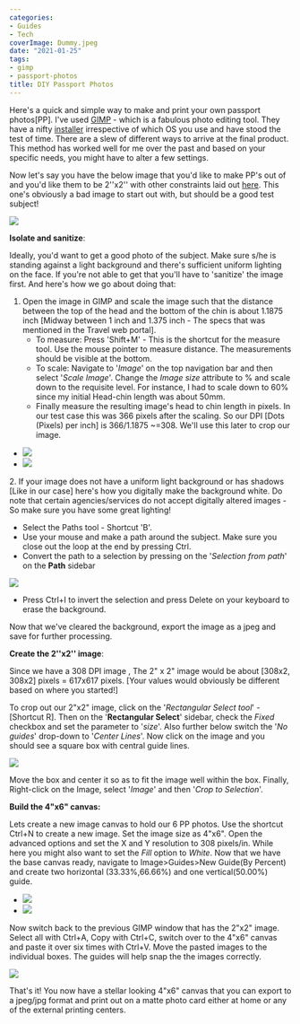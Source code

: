 ```yaml
---
categories:
- Guides
- Tech
coverImage: Dummy.jpeg
date: "2021-01-25"
tags:
- gimp
- passport-photos
title: DIY Passport Photos
---
```


Here's a quick and simple way to make and print your own passport photos\[PP\]. I've used [GIMP](https://www.gimp.org/) - which is a fabulous photo editing tool. They have a nifty [installer](https://www.gimp.org/downloads/) irrespective of which OS you use and have stood the test of time. There are a slew of different ways to arrive at the final product. This method has worked well for me over the past and based on your specific needs, you might have to alter a few settings.

Now let's say you have the below image that you'd like to make PP's out of and you'd like them to be 2''x2'' with other constraints laid out [here](https://travel.state.gov/content/travel/en/passports/how-apply/photos.html). This one's obviously a bad image to start out with, but should be a good test subject!

![](images/Dummy-1.jpeg)

**Isolate and sanitize**:

Ideally, you'd want to get a good photo of the subject. Make sure s/he is standing against a light background and there's sufficient uniform lighting on the face. If you're not able to get that you'll have to 'sanitize' the image first. And here's how we go about doing that:

1. Open the image in GIMP and scale the image such that the distance between the top of the head and the bottom of the chin is about 1.1875 inch \[Midway between 1 inch and 1.375 inch - The specs that was mentioned in the Travel web portal\].
    - To measure: Press 'Shift+M' - This is the shortcut for the measure tool. Use the mouse pointer to measure distance. The measurements should be visible at the bottom.
    - To scale: Navigate to '_Image_' on the top navigation bar and then select '_Scale Image_'. Change the _Image size_ attribute to % and scale down to the requisite level. For instance, I had to scale down to 60% since my initial Head-chin length was about 50mm.
    - Finally measure the resulting image's head to chin length in pixels. In our test case this was 366 pixels after the scaling. So our DPI \[Dots (Pixels) per inch\] is 366/1.1875 ~=308. We'll use this later to crop our image.

- ![](images/Before-scaling.png)
- ![](images/scale-image.png)

2\. If your image does not have a uniform light background or has shadows \[Like in our case\] here's how you digitally make the background white. Do note that certain agencies/services do not accept digitally altered images - So make sure you have some great lighting!

- Select the Paths tool - Shortcut 'B'.
- Use your mouse and make a path around the subject. Make sure you close out the loop at the end by pressing Ctrl.
- Convert the path to a selection by pressing on the '_Selection from path_' on the **Path** sidebar

![](images/Selection-from-path.png)

- Press Ctrl+I to invert the selection and press Delete on your keyboard to erase the background.

Now that we've cleared the background, export the image as a jpeg and save for further processing.

**Create the 2''x2'' image**:

Since we have a 308 DPI image , The 2" x 2" image would be about \[308x2, 308x2\] pixels = 617x617 pixels. \[Your values would obviously be different based on where you started!\]

To crop out our 2"x2" image, click on the '_Rectangular Select tool_' - \[Shortcut R\]. Then on the '**Rectangular Select**' sidebar, check the _Fixed_ checkbox and set the parameter to '_size_'. Also further below switch the '_No guides_' drop-down to '_Center Lines_'. Now click on the image and you should see a square box with central guide lines.

![](images/2x2-grab.png)

Move the box and center it so as to fit the image well within the box. Finally, Right-click on the Image, select '_Image_' and then '_Crop to Selection_'.

**Build the 4"x6" canvas:**

Lets create a new image canvas to hold our 6 PP photos. Use the shortcut Ctrl+N to create a new image. Set the image size as 4"x6". Open the advanced options and set the X and Y resolution to 308 pixels/in. While here you might also want to set the _Fill_ option to _White_. Now that we have the base canvas ready, navigate to Image>Guides>New Guide(By Percent) and create two horizontal (33.33%,66.66%) and one vertical(50.00%) guide.

- ![](images/Canvas.png)
- ![](images/Guides.png)

Now switch back to the previous GIMP window that has the 2"x2" image. Select all with Ctrl+A, Copy with Ctrl+C, switch over to the 4"x6" canvas and paste it over six times with Ctrl+V. Move the pasted images to the individual boxes. The guides will help snap the the images correctly.

![](images/Final-4x6-1.png)

That's it! You now have a stellar looking 4"x6" canvas that you can export to a jpeg/jpg format and print out on a matte photo card either at home or any of the external printing centers.
